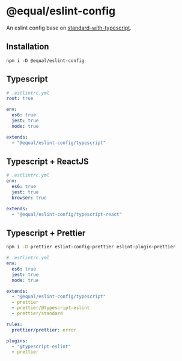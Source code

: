 # @equal/eslint-config

An eslint config base on [standard-with-typescript](https://github.com/standard/eslint-config-standard-with-typescript).

## Installation

```
npm i -D @equal/eslint-config
```

## Typescript

```yml
# .estlintrc.yml
root: true

env:
  es6: true
  jest: true
  node: true

extends:
  - "@equal/eslint-config/typescript"
```

## Typescript + ReactJS

```yml
# .estlintrc.yml
env:
  es6: true
  jest: true
  browser: true

extends:
  - "@equal/eslint-config/typescript-react"
```

## Typescript + Prettier

```bash
npm i -D prettier eslint-config-prettier eslint-plugin-prettier
```

```yml
# .estlintrc.yml
env:
  es6: true
  jest: true
  node: true

extends:
  - "@equal/eslint-config/typescript"
  - prettier
  - prettier/@typescript-eslint
  - prettier/standard

rules:
  prettier/prettier: error

plugins:
  - "@typescript-eslint"
  - prettier
```
